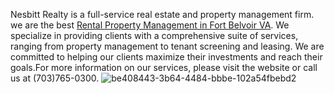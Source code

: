 Nesbitt Realty is a full-service real estate and property management firm. we are the best [Rental Property Management in Fort Belvoir VA](https://nesbittrealty.com/property-management/local/fairfax-county/fort-belvoir/). We specialize in providing clients with a comprehensive suite of services, ranging from property management to tenant screening and leasing.
We are committed to helping our clients maximize their investments and reach their goals.For more information on our services, please visit the website or call us at (703)765-0300.
![be408443-3b64-4484-bbbe-102a54fbebd2](https://user-images.githubusercontent.com/122665157/221404904-63fccda0-d516-4589-be0b-59bc279dc7d6.png)
